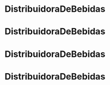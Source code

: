 # DistribuidoraDeBebidas
# DistribuidoraDeBebidas
# DistribuidoraDeBebidas
# DistribuidoraDeBebidas
